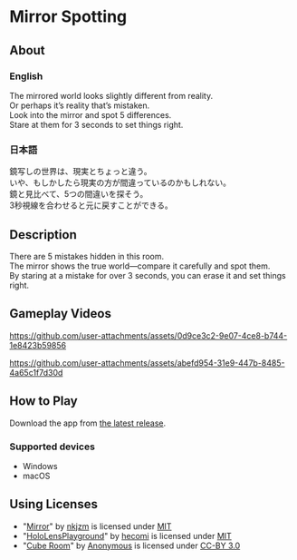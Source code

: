 # Mirror Spotting

## About
### English
The mirrored world looks slightly different from reality.<br/>
Or perhaps it’s reality that’s mistaken.<br/>
Look into the mirror and spot 5 differences.<br/>
Stare at them for 3 seconds to set things right.<br/>
### 日本語
鏡写しの世界は、現実とちょっと違う。<br/>
いや、もしかしたら現実の方が間違っているのかもしれない。<br/>
鏡と見比べて、5つの間違いを探そう。<br/>
3秒視線を合わせると元に戻すことができる。<br/>

## Description
There are 5 mistakes hidden in this room.<br/>
The mirror shows the true world—compare it carefully and spot them.<br/>
By staring at a mistake for over 3 seconds, you can erase it and set things right.<br/>

## Gameplay Videos

https://github.com/user-attachments/assets/0d9ce3c2-9e07-4ce8-b744-1e8423b59856

https://github.com/user-attachments/assets/abefd954-31e9-447b-8485-4a65c1f7d30d

## How to Play
Download the app from [the latest release](https://github.com/foriver4725/MirrorSpotting/releases).
### Supported devices
- Windows
- macOS

## Using Licenses

- "[Mirror](https://github.com/nkjzm/Mirror)" by [nkjzm](https://github.com/nkjzm) is licensed under [MIT](https://github.com/nkjzm/Mirror/blob/master/LICENSE)
- "[HoloLensPlayground](https://github.com/hecomi/HoloLensPlayground)" by [hecomi](https://github.com/hecomi) is licensed under [MIT](https://github.com/hecomi/HoloLensPlayground/blob/master/LICENSE)
- "[Cube Room](https://poly.google.com/view/1fahMeqZOw_)" by [Anonymous](https://poly.google.com/user/f8cGQY15_-g)  is licensed under [CC-BY 3.0](https://creativecommons.org/licenses/by/3.0/legalcode)
